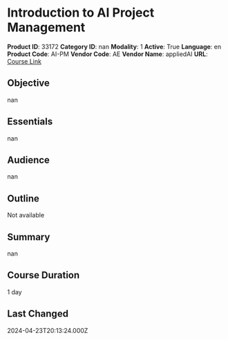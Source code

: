 # Introduction to AI Project Management

**Product ID**: 33172
**Category ID**: nan
**Modality**: 1
**Active**: True
**Language**: en
**Product Code**: AI-PM
**Vendor Code**: AE
**Vendor Name**: appliedAI
**URL**: [Course Link](https://www.fastlaneus.com/course/appliedai-ai-pm)

## Objective
nan

## Essentials
nan

## Audience
nan

## Outline
Not available

## Summary
nan

## Course Duration
1 day

## Last Changed
2024-04-23T20:13:24.000Z
